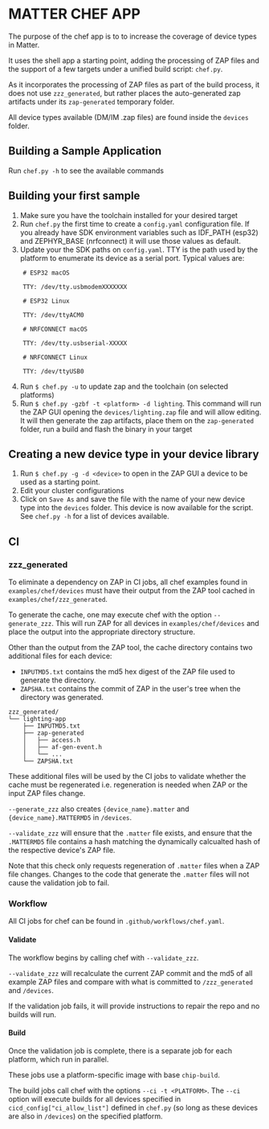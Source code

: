 # MATTER CHEF APP

The purpose of the chef app is to to increase the coverage of device types in
Matter.

It uses the shell app a starting point, adding the processing of ZAP files and
the support of a few targets under a unified build script: `chef.py`.

As it incorporates the processing of ZAP files as part of the build process, it
does not use `zzz_generated`, but rather places the auto-generated zap artifacts
under its `zap-generated` temporary folder.

All device types available (DM/IM .zap files) are found inside the `devices`
folder.

## Building a Sample Application

Run `chef.py -h` to see the available commands

## Building your first sample

1. Make sure you have the toolchain installed for your desired target
2. Run `chef.py` the first time to create a `config.yaml` configuration file. If
   you already have SDK environment variables such as IDF_PATH (esp32) and
   ZEPHYR_BASE (nrfconnect) it will use those values as default.
3. Update your the SDK paths on `config.yaml`. TTY is the path used by the
   platform to enumerate its device as a serial port. Typical values are:

```
    # ESP32 macOS

    TTY: /dev/tty.usbmodemXXXXXXX

    # ESP32 Linux

    TTY: /dev/ttyACM0

    # NRFCONNECT macOS

    TTY: /dev/tty.usbserial-XXXXX

    # NRFCONNECT Linux

    TTY: /dev/ttyUSB0
```

4. Run `$ chef.py -u` to update zap and the toolchain (on selected platforms)
5. Run `$ chef.py -gzbf -t <platform> -d lighting`. This command will run the
   ZAP GUI opening the `devices/lighting.zap` file and will allow editing. It
   will then generate the zap artifacts, place them on the `zap-generated`
   folder, run a build and flash the binary in your target

## Creating a new device type in your device library

1. Run `$ chef.py -g -d <device>` to open in the ZAP GUI a device to be used as
   a starting point.
2. Edit your cluster configurations
3. Click on `Save As` and save the file with the name of your new device type
   into the `devices` folder. This device is now available for the script. See
   `chef.py -h` for a list of devices available.

## CI

### zzz_generated

To eliminate a dependency on ZAP in CI jobs, all chef examples found in
`examples/chef/devices` must have their output from the ZAP tool cached in
`examples/chef/zzz_generated`.

To generate the cache, one may execute chef with the option `--generate_zzz`.
This will run ZAP for all devices in `examples/chef/devices` and place the
output into the appropriate directory structure.

Other than the output from the ZAP tool, the cache directory contains two
additional files for each device:

-   `INPUTMD5.txt` contains the md5 hex digest of the ZAP file used to generate
    the directory.
-   `ZAPSHA.txt` contains the commit of ZAP in the user's tree when the
    directory was generated.

```
zzz_generated/
└── lighting-app
    ├── INPUTMD5.txt
    ├── zap-generated
    │   ├── access.h
    │   ├── af-gen-event.h
    │   └── ...
    └── ZAPSHA.txt
```

These additional files will be used by the CI jobs to validate whether the cache
must be regenerated i.e. regeneration is needed when ZAP or the input ZAP files
change.

`--generate_zzz` also creates `{device_name}.matter` and
`{device_name}.MATTERMD5` in `/devices`.

`--validate_zzz` will ensure that the `.matter` file exists, and ensure that the
`.MATTERMD5` file contains a hash matching the dynamically calcualted hash of
the respective device's ZAP file.

Note that this check only requests regeneration of `.matter` files when a ZAP
file changes. Changes to the code that generate the `.matter` files will not
cause the validation job to fail.

### Workflow

All CI jobs for chef can be found in `.github/workflows/chef.yaml`.

#### Validate

The workflow begins by calling chef with `--validate_zzz`.

`--validate_zzz` will recalculate the current ZAP commit and the md5 of all
example ZAP files and compare with what is committed to `/zzz_generated` and
`/devices`.

If the validation job fails, it will provide instructions to repair the repo and
no builds will run.

#### Build

Once the validation job is complete, there is a separate job for each platform,
which run in parallel.

These jobs use a platform-specific image with base `chip-build`.

The build jobs call chef with the options `--ci -t <PLATFORM>`. The `--ci`
option will execute builds for all devices specified in
`cicd_config["ci_allow_list"]` defined in `chef.py` (so long as these devices
are also in `/devices`) on the specified platform.
